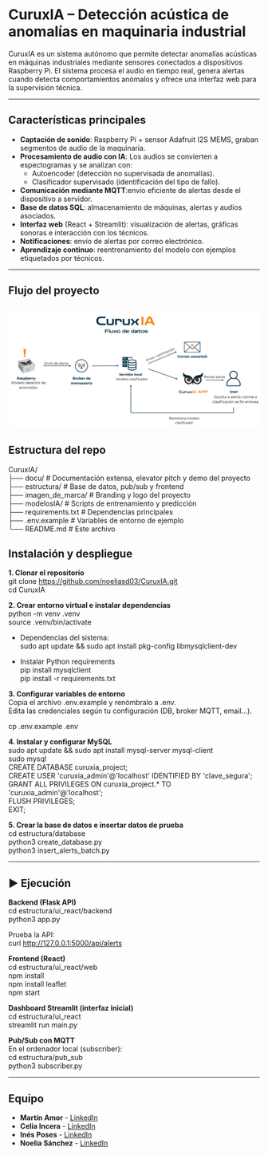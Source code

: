 # CuruxIA – Detección acústica de anomalías en maquinaria industrial

CuruxIA es un sistema autónomo que permite detectar anomalías acústicas en máquinas industriales mediante sensores conectados a dispositivos Raspberry Pi.
El sistema procesa el audio en tiempo real, genera alertas cuando detecta comportamientos anómalos y ofrece una interfaz web para la supervisión técnica.

---

## Características principales

- **Captación de sonido**: Raspberry Pi + sensor Adafruit I2S MEMS, graban segmentos de audio de la maquinaria.
- **Procesamiento de audio con IA**:
Los audios se convierten a espectogramas y se analizan con:
  - Autoencoder (detección no supervisada de anomalías).
  - Clasificador supervisado (identificación del tipo de fallo).
- **Comunicación mediante MQTT**:envío eficiente de alertas desde el dispositivo a servidor.
- **Base de datos SQL**: almacenamiento de máquinas, alertas y audios asociados.
- **Interfaz web** (React + Streamlit): visualización de alertas, gráficas sonoras e interacción con los técnicos.
- **Notificaciones**: envío de alertas por correo electrónico.
- **Aprendizaje continuo**: reentrenamiento del modelo con ejemplos etiquetados por técnicos.

---

## Flujo del proyecto

![Flujo del proyecto](/imagen_de_marca/flujo.png)
---

## Estructura del repo

CuruxIA/   
├── docu/               # Documentación extensa, elevator pitch y demo del proyecto    
├── estructura/         # Base de datos, pub/sub y frontend   
├── imagen_de_marca/    # Branding y logo del proyecto   
├── modelosIA/          # Scripts de entrenamiento y predicción   
├── requirements.txt    # Dependencias principales   
├── .env.example        # Variables de entorno de ejemplo   
└── README.md           # Este archivo   

## Instalación y despliegue

**1. Clonar el repositorio**  
git clone https://github.com/noeliasd03/CuruxIA.git  
cd CuruxIA  

**2. Crear entorno virtual e instalar dependencias**    
python -m venv .venv  
source .venv/bin/activate   

- Dependencias del sistema:  
  sudo apt update && sudo apt install pkg-config libmysqlclient-dev  

- Instalar Python requirements     
  pip install mysqlclient   
  pip install -r requirements.txt   

**3. Configurar variables de entorno**    
Copia el archivo .env.example y renómbralo a .env.  
Edita las credenciales según tu configuración (DB, broker MQTT, email…).  

cp .env.example .env  

**4. Instalar y configurar MySQL**  
sudo apt update && sudo apt install mysql-server mysql-client    
sudo mysql  
CREATE DATABASE curuxia_project;  
CREATE USER 'curuxia_admin'@'localhost' IDENTIFIED BY 'clave_segura';  
GRANT ALL PRIVILEGES ON curuxia_project.* TO 'curuxia_admin'@'localhost';  
FLUSH PRIVILEGES;  
EXIT;  

**5. Crear la base de datos e insertar datos de prueba**  
cd estructura/database   
python3 create_database.py  
python3 insert_alerts_batch.py  

---

## ▶️ Ejecución 

**Backend (Flask API)**  
cd estructura/ui_react/backend  
python3 app.py  

Prueba la API:    
curl http://127.0.0.1:5000/api/alerts  

**Frontend (React)**  
cd estructura/ui_react/web   
npm install  
npm install leaflet  
npm start  

**Dashboard Streamlit (interfaz inicial)**  
cd estructura/ui_react  
streamlit run main.py  

**Pub/Sub con MQTT**  
En el ordenador local (subscriber):    
cd estructura/pub_sub  
python3 subscriber.py  

---

## Equipo

- **Martín Amor** - [LinkedIn](https://www.linkedin.com/in/mart%C3%ADn-amor-garc%C3%ADa/)
- **Celia Incera** - [LinkedIn](https://www.linkedin.com/in/celia-incera-alonso-b45b9a2b8?utm_source=share&utm_campaign=share_via&utm_content=profile&utm_medium=ios_app)
- **Inés Poses** - [LinkedIn](https://www.linkedin.com/in/in%C3%A9s-poses-gonz%C3%A1lez-73a80a299/?utm_source=share&utm_campaign=share_via&utm_content=profile&utm_medium=android_app)
- **Noelia Sánchez** - [LinkedIn](https://www.linkedin.com/in/noelia-sanchez-dominguez)
